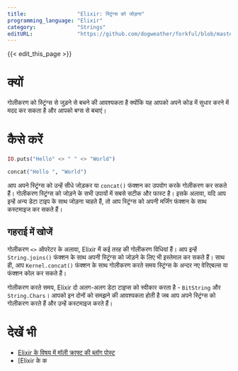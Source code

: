 ```yaml
---
title:                "Elixir: स्ट्रिंग्स को जोड़ना"
programming_language: "Elixir"
category:             "Strings"
editURL:              "https://github.com/dogweather/forkful/blob/master/content/hi/elixir/concatenating-strings.md"
---
```


{{< edit_this_page >}}

# क्यों

गोलीकरण को स्ट्रिंग्स से जुड़ने से बचने की आवश्यकता है क्योंकि यह आपको अपने कोड में सुधार करने में मदद कर सकता है और आपको बग्स से बचाएं।

# कैसे करें

```Elixir
IO.puts("Hello" <> " " <> "World")
```

```Elixir
concat("Hello ", "World")
```

आप अपने स्ट्रिंग्स को उन्हें सीधे जोड़कर या `concat()` फंक्शन का उपयोग करके गोलीकरण कर सकते हैं। गोलीकरण स्ट्रिंग्स को जोड़ने के सभी उपायों में सबसे सटीक और फास्ट है। इसके अलावा, यदि आप इन्हें अन्य डेटा टाइप के साथ जोड़ना चाहते हैं, तो आप स्ट्रिंग्स को अपनी मर्जिंग फंक्शन के साथ कस्टमाइज कर सकते हैं।

## गहराई में खोजें

गोलीकरण `<>` ऑपरेटर के अलावा, Elixir में कई तरह की गोलीकरण विधियां हैं। आप इन्हें `String.joins()` फंक्शन के साथ अपनी स्ट्रिंग्स को जोड़ने के लिए भी इस्तेमाल कर सकते हैं। साथ ही, आप `Kernel.concat()` फंक्शन के साथ गोलीकरण करते समय स्ट्रिंग्स के अन्दर नए वेरिएबल्स या फंक्शन कोल कर सकते हैं।

गोलीकरण करते समय, Elixir दो अलग-अलग डेटा टाइप्स को स्वीकार करता है - `BitString` और `String.Chars`। आपको इन दोनों को समझने की आवश्यकता होती है जब आप अपने स्ट्रिंग्स को गोलीकरण करते हैं और उन्हें कस्टमाइज करते हैं।

# देखें भी

- [Elixir के विषय में मॉली क्राफ्ट की ब्लॉग पोस्ट](https://mollycraft.io/blog/why-elixir-interpolation)
- [Elixir के क